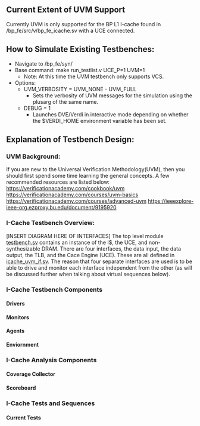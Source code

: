 ## Current Extent of UVM Support
  Currently UVM is only supported for the BP L1 I-cache found in /bp_fe/src/v/bp_fe_icache.sv with a UCE connected.

## How to Simulate Existing Testbenches:
* Navigate to /bp_fe/syn/
* Base command: make run_testlist.v UCE_P=1 UVM=1
  * Note: At this time the UVM testbench only supports VCS.
* Options:
  * UVM_VERBOSITY = UVM_NONE - UVM_FULL
    * Sets the verbosity of UVM messages for the simulation using the plusarg of the same name.
  * DEBUG = 1
    * Launches DVE/Verdi in interactive mode depending on whether the $VERDI_HOME environment variable has been set.

## Explanation of Testbench Design:

### UVM Background:
If you are new to the Universal Verification Methodology(UVM), then you should first spend some time learning the general concepts.  A few recommended resources are listed below:
https://verificationacademy.com/cookbook/uvm
https://verificationacademy.com/courses/uvm-basics
https://verificationacademy.com/courses/advanced-uvm
https://ieeexplore-ieee-org.ezproxy.bu.edu/document/9195920

### I-Cache Testbench Overview:
[INSERT DIAGRAM HERE OF INTERFACES]
The top level module [testbench.sv](../bp_fe/test/tb/uvm/testbench.sv) contains an instance of the I$, the UCE, and non-synthesizable DRAM.
There are four interfaces, the data input, the data output, the TLB, and the Cace Engine (UCE).  These are all defined in [icache_uvm_if.sv](../bp_fe/test/tb/uvm/icache_uvm_if.sv).  The reason that four separate interfaces are used is to be able to drive and monitor each interface independent from the other (as will be discussed further when talking about virtual sequences below).

### I-Cache Testbench Components
#### Drivers
#### Monitors
#### Agents
#### Enviornment

### I-Cache Analysis Components
#### Coverage Collector
#### Scoreboard

### I-Cache Tests and Sequences
#### Current Tests
